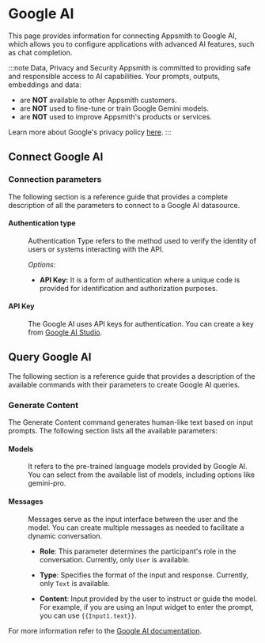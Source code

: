 
# Google AI

This page provides information for connecting Appsmith to Google AI, which allows you to configure applications with advanced AI features, such as chat completion.

:::note Data, Privacy and Security
Appsmith is committed to providing safe and responsible access to AI capabilities. Your prompts, outputs, embeddings and data: 
- are **NOT** available to other Appsmith customers.
- are **NOT** used to fine-tune or train Google Gemini models.
- are **NOT** used to improve Appsmith's products or services.

Learn more about Google's privacy policy [here](https://support.google.com/gemini/answer/13594961?hl=en).
:::

## Connect Google AI

<ZoomImage
  src="/img/google-ai-landingpage.png" 
  alt="Google AI datasource"
  caption="Google AI datasource"
/>

### Connection parameters

The following section is a reference guide that provides a complete description of all the parameters to connect to a Google AI datasource.

#### Authentication type


<dd>

Authentication Type refers to the method used to verify the identity of users or systems interacting with the API. 

*Options:*

* **API Key:** It is a form of authentication where a unique code is provided for identification and authorization purposes.

</dd>




#### API Key

<dd>

The Google AI uses API keys for authentication. You can create a key from [Google AI Studio](https://makersuite.google.com/app/apikey).


</dd>


## Query Google AI

The following section is a reference guide that provides a description of the available commands with their parameters to create Google AI queries.

### Generate Content

The Generate Content command generates human-like text based on input prompts. The following section lists all the available parameters:

<ZoomImage
  src="/img/google-ai-chat.png" 
  alt="Google AI - Generate Content Command"
  caption="Google AI - Generate Content Command"
/>

#### Models

<dd>

It refers to the pre-trained language models provided by Google AI. You can select from the available list of models, including options like gemini-pro.

</dd>

#### Messages

<dd>
Messages serve as the input interface between the user and the model. You can create multiple messages as needed to facilitate a dynamic conversation.

* **Role**: This parameter determines the participant's role in the conversation. Currently, only `User` is available.

* **Type**: Specifies the format of the input and response. Currently, only `Text` is available.

* **Content**: Input provided by the user to instruct or guide the model. For example, if you are using an Input widget to enter the prompt, you can use `{{Input1.text}}`.

</dd>

For more information refer to the [Google AI documentation](https://ai.google.dev/tutorials/setup).

